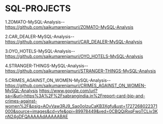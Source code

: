 # SQL-PROJECTS

1.ZOMATO-MySQL-Analysis--https://github.com/saikumarenjamuri/ZOMATO-MySQL-Analysis

2.CAR_DEALER-MySQL-Analysis--https://github.com/saikumarenjamuri/CAR_DEALER-MySQL-Analysis

3.OYO_HOTELS-MySQL-Analysis-- https://github.com/saikumarenjamuri/OYO_HOTELS-MySQL-Analysis

4.STRANGER-THINGS-MySQL-Analysis--https://github.com/saikumarenjamuri/STRANGER-THINGS-MySQL-Analysis

5.CRIMES_AGAINST_ON_WOMEN-MySQL-Analysis--https://github.com/saikumarenjamuri/CRIMES_AGAINST_ON_WOMEN-MySQL-Analysis
https://www.google.com/url?sa=i&url=https%3A%2F%2Fsabrangindia.in%2Freport-card-bjp-and-crimes-against-women%2F&psig=AOvVaw3RJ9_Sao0oIzuCaKB3Xgfu&ust=1727268022371000&source=images&cd=vfe&opi=89978449&ved=0CBQQjRxqFwoTCLiv3KnN24gDFQAAAAAdAAAAABAE
















